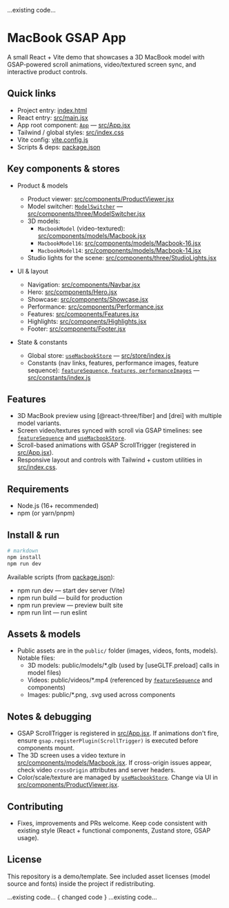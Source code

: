 ...existing code...
# MacBook GSAP App

A small React + Vite demo that showcases a 3D MacBook model with GSAP-powered scroll animations, video/textured screen sync, and interactive product controls.

## Quick links
- Project entry: [index.html](index.html)  
- React entry: [src/main.jsx](src/main.jsx)  
- App root component: [`App`](src/App.jsx) — [src/App.jsx](src/App.jsx)  
- Tailwind / global styles: [src/index.css](src/index.css)  
- Vite config: [vite.config.js](vite.config.js)  
- Scripts & deps: [package.json](package.json)

## Key components & stores
- Product & models
  - Product viewer: [src/components/ProductViewer.jsx](src/components/ProductViewer.jsx)  
  - Model switcher: [`ModelSwitcher`](src/components/three/ModelSwitcher.jsx) — [src/components/three/ModelSwitcher.jsx](src/components/three/ModelSwitcher.jsx)  
  - 3D models:
    - `MacbookModel` (video-textured): [src/components/models/Macbook.jsx](src/components/models/Macbook.jsx)  
    - `MacbookModel16`: [src/components/models/Macbook-16.jsx](src/components/models/Macbook-16.jsx)  
    - `MacbookModel14`: [src/components/models/Macbook-14.jsx](src/components/models/Macbook-14.jsx)  
  - Studio lights for the scene: [src/components/three/StudioLights.jsx](src/components/three/StudioLights.jsx)

- UI & layout
  - Navigation: [src/components/Navbar.jsx](src/components/Navbar.jsx)  
  - Hero: [src/components/Hero.jsx](src/components/Hero.jsx)  
  - Showcase: [src/components/Showcase.jsx](src/components/Showcase.jsx)  
  - Performance: [src/components/Performance.jsx](src/components/Performance.jsx)  
  - Features: [src/components/Features.jsx](src/components/Features.jsx)  
  - Highlights: [src/components/Highlights.jsx](src/components/Highlights.jsx)  
  - Footer: [src/components/Footer.jsx](src/components/Footer.jsx)

- State & constants
  - Global store: [`useMacbookStore`](src/store/index.js) — [src/store/index.js](src/store/index.js)  
  - Constants (nav links, features, performance images, feature sequence): [`featureSequence`, `features`, `performanceImages`](src/constants/index.js) — [src/constants/index.js](src/constants/index.js)

## Features
- 3D MacBook preview using [@react-three/fiber] and [drei] with multiple model variants.
- Screen video/textures synced with scroll via GSAP timelines: see [`featureSequence`](src/constants/index.js) and [`useMacbookStore`](src/store/index.js).
- Scroll-based animations with GSAP ScrollTrigger (registered in [src/App.jsx](src/App.jsx)).
- Responsive layout and controls with Tailwind + custom utilities in [src/index.css](src/index.css).

## Requirements
- Node.js (16+ recommended)
- npm (or yarn/pnpm)

## Install & run
```bash
# markdown
npm install
npm run dev
```

Available scripts (from [package.json](package.json)):
- npm run dev — start dev server (Vite)
- npm run build — build for production
- npm run preview — preview built site
- npm run lint — run eslint

## Assets & models
- Public assets are in the `public/` folder (images, videos, fonts, models). Notable files:
  - 3D models: public/models/*.glb (used by [useGLTF.preload] calls in model files)
  - Videos: public/videos/*.mp4 (referenced by [`featureSequence`](src/constants/index.js) and components)
  - Images: public/*.png, .svg used across components

## Notes & debugging
- GSAP ScrollTrigger is registered in [src/App.jsx](src/App.jsx). If animations don't fire, ensure `gsap.registerPlugin(ScrollTrigger)` is executed before components mount.
- The 3D screen uses a video texture in [src/components/models/Macbook.jsx](src/components/models/Macbook.jsx). If cross-origin issues appear, check video `crossOrigin` attributes and server headers.
- Color/scale/texture are managed by [`useMacbookStore`](src/store/index.js). Change via UI in [src/components/ProductViewer.jsx](src/components/ProductViewer.jsx).

## Contributing
- Fixes, improvements and PRs welcome. Keep code consistent with existing style (React + functional components, Zustand store, GSAP usage).

## License
This repository is a demo/template. See included asset licenses (model source and fonts) inside the project if redistributing.

...existing code...
{ changed code }
...existing code...
